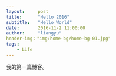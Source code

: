 ```yaml
---
layout:     post
title:      "Hello 2016"
subtitle:   "Hello World"
date:       2016-11-2 11:00:00
author:     "liangyu"
header-img："img/home-bg/home-bg-01.jpg"
tags:
    - Life
---
```


我的第一篇博客。




